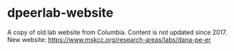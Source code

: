 # dpeerlab-website

A copy of old lab website from Columbia. Content is not updated since 2017. New website: https://www.mskcc.org/research-areas/labs/dana-pe-er
